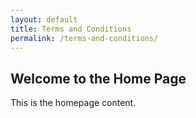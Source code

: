 ```yaml
---
layout: default
title: Terms and Conditions
permalink: /terms-and-conditions/
---
```


<h2>Welcome to the Home Page</h2>
<p>This is the homepage content.</p>
